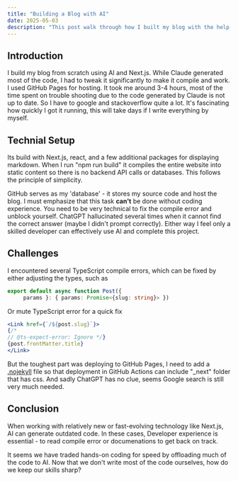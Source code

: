 ```yaml
---
title: "Building a Blog with AI"
date: 2025-05-03
description: "This post walk through how I built my blog with the help of Claude and ChatGPT"
---
```


## Introduction

I build my blog from scratch using AI and Next.js. While Claude generated most of the code, I had to tweak it significantly to make it compile and work. I used GitHub Pages for hosting. It took me around 3-4 hours, most of the time spent on trouble shooting due to the code generated by Claude is not up to date. So I have to google and stackoverflow quite a lot. It's fascinating how quickly I got it running, this will take days if I write everything by myself.

## Technial Setup

Its build with Next.js, react, and a few additional packages for displaying markdown. When I run "npm run build" it compiles the entire website into static content so there is no backend API calls or databases. This follows the principle of simplicity.

GitHub serves as my 'database' - it stores my source code and host the blog. I must emphasize that this task **can't** be done without coding experience. You need to be very technical to fix the compile error and unblock yourself. ChatGPT hallucinated several times when it cannot find the correct answer (maybe I didn't prompt correctly). Either way I feel only a skilled developer can effectively use AI and complete this project.

## Challenges

I encountered several TypeScript compile errors, which can be fixed by either adjusting the types, such as

```ts
export default async function Post({
     params }: { params: Promise<{slug: string}> })
```

Or mute TypeScript error for a quick fix

```jsx
<Link href={`/${post.slug}`}>
{/* 
// @ts-expect-error: Ignore */}
{post.frontMatter.title}
</Link>
```

But the toughest part was deploying to GitHub Pages, I need to add a [.nojekyll](https://github.blog/news-insights/bypassing-jekyll-on-github-pages/) file so that deployment in GitHub Actions can include "_next" folder that has css. And sadly ChatGPT has no clue, seems Google search is still very much needed.

## Conclusion

When working with relatively new or fast-evolving technology like Next.js, AI can generate outdated code. In these cases, Developer experience is essential - to read compile error or documenations to get back on track.

It seems we have traded hands-on coding for speed by offloading much of the code to AI. Now that we don't write most of the code ourselves, how do we keep our skills sharp?
